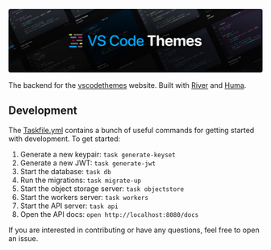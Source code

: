 [![vscodethemes](banner.png)](https://vscodethemes.com)

The backend for the [vscodethemes](https://vscodethemes.com) website. Built with [River](https://riverqueue.com/) and [Huma](https://huma.rocks).

## Development

The [Taskfile.yml](./Taskfile.yml) contains a bunch of useful commands for getting started with development. To get started:

1. Generate a new keypair: `task generate-keyset`
2. Generate a new JWT: `task generate-jwt`
3. Start the database: `task db`
4. Run the migrations: `task migrate-up`
5. Start the object storage server: `task objectstore`
6. Start the workers server: `task workers`
7. Start the API server: `task api`
8. Open the API docs: `open http://localhost:8080/docs`

If you are interested in contributing or have any questions, feel free to open an issue.